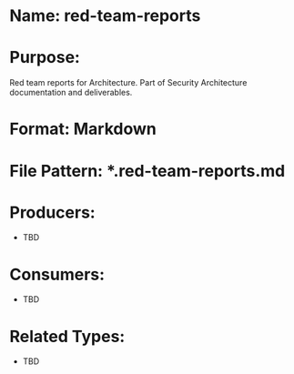 # Name: red-team-reports

# Purpose:
Red team reports for Architecture. Part of Security Architecture documentation and deliverables.

# Format: Markdown

# File Pattern: *.red-team-reports.md

# Producers:
- TBD

# Consumers:
- TBD

# Related Types:
- TBD

